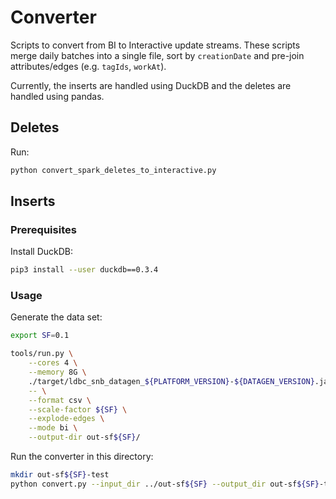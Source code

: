# Converter

Scripts to convert from BI to Interactive update streams.
These scripts merge daily batches into a single file, sort by `creationDate` and pre-join attributes/edges (e.g. `tagIds`, `workAt`).

Currently, the inserts are handled using DuckDB and the deletes are handled using pandas.

## Deletes

Run:

```bash
python convert_spark_deletes_to_interactive.py
```

## Inserts

### Prerequisites

Install DuckDB:

```bash
pip3 install --user duckdb==0.3.4
```

### Usage

Generate the data set:

```bash
export SF=0.1
```

```bash
tools/run.py \
    --cores 4 \
    --memory 8G \
    ./target/ldbc_snb_datagen_${PLATFORM_VERSION}-${DATAGEN_VERSION}.jar \
    -- \
    --format csv \
    --scale-factor ${SF} \
    --explode-edges \
    --mode bi \
    --output-dir out-sf${SF}/
```

Run the converter in this directory:

```bash
mkdir out-sf${SF}-test
python convert.py --input_dir ../out-sf${SF} --output_dir out-sf${SF}-test
```
